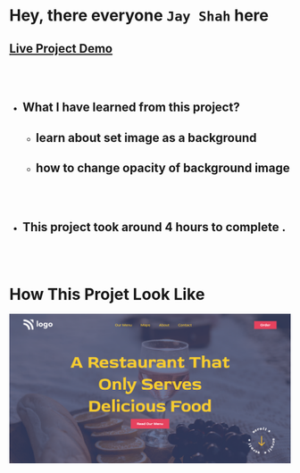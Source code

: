 # Hey, there everyone `Jay Shah` here

## [Live Project Demo](https://trend-in-2025.netlify.app/)

<br>
<br>

- ## What I have learned from this project?
    - ## learn about set image as a background
    - ## how to change opacity of background image
<br>
<br>

- ## This project took around 4 hours to complete .
<br>
<br>

# How This Projet Look Like
![](./assets/project-2.png)